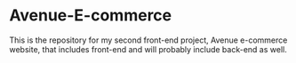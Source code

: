 # Avenue-E-commerce
This is the repository for my second front-end project, Avenue e-commerce website, that includes front-end and will probably include back-end as well.